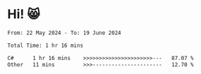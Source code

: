 # Hi! 😸

<!--START_SECTION:waka-->

```txt
From: 22 May 2024 - To: 19 June 2024

Total Time: 1 hr 16 mins

C#      1 hr 16 mins    >>>>>>>>>>>>>>>>>>>>>>---   87.07 %
Other   11 mins         >>>----------------------   12.70 %
```

<!--END_SECTION:waka-->